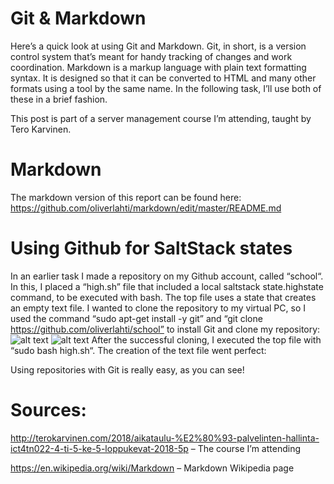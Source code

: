 # Git & Markdown
Here’s a quick look at using Git and Markdown. Git, in short, is a version control system that’s meant for handy tracking of changes and work coordination. Markdown is a markup language with plain text formatting syntax. It is designed so that it can be converted to HTML and many other formats using a tool by the same name. In the following task, I’ll use both of these in a brief fashion. 

This post is part of a server management course I’m attending, taught by Tero Karvinen.

# Markdown
The markdown version of this report can be found here: https://github.com/oliverlahti/markdown/edit/master/README.md

# Using Github for SaltStack states
In an earlier task I made a repository on my Github account, called “school“. In this, I placed a “high.sh” file that included a local saltstack state.highstate command, to be executed with bash. The top file uses a state that creates an empty text file. I wanted to clone the repository to my virtual PC, so I used the command “sudo apt-get install -y git” and “git clone https://github.com/oliverlahti/school” to install Git and clone my repository:
![alt text](https://oliverlahti.files.wordpress.com/2018/05/1.png "1")
![alt text](https://oliverlahti.files.wordpress.com/2018/05/2.png "1")
After the successful cloning, I executed the top file with “sudo bash high.sh“. The creation of the text file went perfect:

Using repositories with Git is really easy, as you can see!
# Sources:
http://terokarvinen.com/2018/aikataulu-%E2%80%93-palvelinten-hallinta-ict4tn022-4-ti-5-ke-5-loppukevat-2018-5p – The course I’m attending

https://en.wikipedia.org/wiki/Markdown – Markdown Wikipedia page
